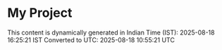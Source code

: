 # My Project

This content is dynamically generated in Indian Time (IST): 2025-08-18 16:25:21 IST
Converted to UTC: 2025-08-18 10:55:21 UTC

